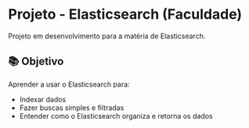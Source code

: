 # Projeto - Elasticsearch (Faculdade)

Projeto em desenvolvimento para a matéria de Elasticsearch.

## 📚 Objetivo

Aprender a usar o Elasticsearch para:

- Indexar dados
- Fazer buscas simples e filtradas
- Entender como o Elasticsearch organiza e retorna os dados
